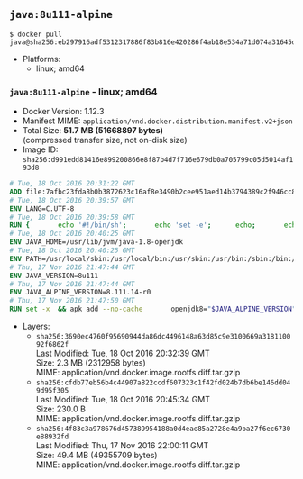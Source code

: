 ## `java:8u111-alpine`

```console
$ docker pull java@sha256:eb297916adf5312317886f83b816e420286f4ab18e534a71d074a31645d2e6de
```

-	Platforms:
	-	linux; amd64

### `java:8u111-alpine` - linux; amd64

-	Docker Version: 1.12.3
-	Manifest MIME: `application/vnd.docker.distribution.manifest.v2+json`
-	Total Size: **51.7 MB (51668897 bytes)**  
	(compressed transfer size, not on-disk size)
-	Image ID: `sha256:d991edd81416e899200866e8f87b4d7f716e679db0a705799c05d5014af193d8`

```dockerfile
# Tue, 18 Oct 2016 20:31:22 GMT
ADD file:7afbc23fda8b0b3872623c16af8e3490b2cee951aed14b3794389c2f946cc8c7 in / 
# Tue, 18 Oct 2016 20:39:57 GMT
ENV LANG=C.UTF-8
# Tue, 18 Oct 2016 20:39:58 GMT
RUN { 		echo '#!/bin/sh'; 		echo 'set -e'; 		echo; 		echo 'dirname "$(dirname "$(readlink -f "$(which javac || which java)")")"'; 	} > /usr/local/bin/docker-java-home 	&& chmod +x /usr/local/bin/docker-java-home
# Tue, 18 Oct 2016 20:40:25 GMT
ENV JAVA_HOME=/usr/lib/jvm/java-1.8-openjdk
# Tue, 18 Oct 2016 20:40:25 GMT
ENV PATH=/usr/local/sbin:/usr/local/bin:/usr/sbin:/usr/bin:/sbin:/bin:/usr/lib/jvm/java-1.8-openjdk/jre/bin:/usr/lib/jvm/java-1.8-openjdk/bin
# Thu, 17 Nov 2016 21:47:44 GMT
ENV JAVA_VERSION=8u111
# Thu, 17 Nov 2016 21:47:44 GMT
ENV JAVA_ALPINE_VERSION=8.111.14-r0
# Thu, 17 Nov 2016 21:47:50 GMT
RUN set -x 	&& apk add --no-cache 		openjdk8="$JAVA_ALPINE_VERSION" 	&& [ "$JAVA_HOME" = "$(docker-java-home)" ]
```

-	Layers:
	-	`sha256:3690ec4760f95690944da86dc4496148a63d85c9e3100669a318110092f6862f`  
		Last Modified: Tue, 18 Oct 2016 20:32:39 GMT  
		Size: 2.3 MB (2312958 bytes)  
		MIME: application/vnd.docker.image.rootfs.diff.tar.gzip
	-	`sha256:cfdb77eb56b4c44907a822ccdf607323c1f42fd024b7db6be146dd049d95f305`  
		Last Modified: Tue, 18 Oct 2016 20:45:34 GMT  
		Size: 230.0 B  
		MIME: application/vnd.docker.image.rootfs.diff.tar.gzip
	-	`sha256:4f83c3a978676d457389954188a0d4eae85a2728e4a9ba27f6ec6730e88932fd`  
		Last Modified: Thu, 17 Nov 2016 22:00:11 GMT  
		Size: 49.4 MB (49355709 bytes)  
		MIME: application/vnd.docker.image.rootfs.diff.tar.gzip

